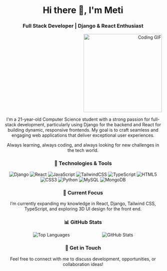 <h1 align="center">Hi there 👋, I'm Meti</h1>
<h3 align="center">Full Stack Developer | Django & React Enthusiast</h3>

<p align="right">
  <img
    src="https://media.giphy.com/media/13HgwGsXF0aiGY/giphy.gif"
    alt="Coding GIF"
    width="250"
  />
</p>

<p align="center">
  I'm a 21-year-old Computer Science student with a strong passion for
  full-stack development, particularly using Django for the backend and React
  for building dynamic, responsive frontends. My goal is to craft seamless and
  engaging web applications that deliver exceptional user experiences.
</p>

<p align="center">
  Always learning, always coding, and always looking for new challenges in the
  tech world.
</p>

<h3 align="center">🔧 Technologies & Tools</h3>

<p align="center">
  <img src="https://img.shields.io/badge/Code-Django-blue" alt="Django" />
  <img src="https://img.shields.io/badge/Code-React-blue" alt="React" />
  <img
    src="https://img.shields.io/badge/Code-JavaScript-yellow"
    alt="JavaScript"
  />
  <img
    src="https://img.shields.io/badge/Code-TailwindCSS-teal"
    alt="TailwindCSS"
  />
  <img
    src="https://img.shields.io/badge/Code-Typescript-blue"
    alt="TypeScript"
  />
  <img src="https://img.shields.io/badge/Code-HTML5-orange" alt="HTML5" />
  <img src="https://img.shields.io/badge/Code-CSS3-blue" alt="CSS3" />
  <img src="https://img.shields.io/badge/Code-Python-green" alt="Python" />
  <img src="https://img.shields.io/badge/Database-MySQL-orange" alt="MySQL" />
  <img
    src="https://img.shields.io/badge/Database-MongoDB-green"
    alt="MongoDB"
  />
</p>

<h3 align="center">🌱 Current Focus</h3>
<p align="center">
  I’m currently expanding my knowledge in React, Django, Tailwind CSS,
  TypeScript, and exploring 3D UI design for the front end.
</p>

<h3 align="center">📊 GitHub Stats</h3>

<div style="display: flex; justify-content: space-around; gap: 20px; margin: 0px 50px 0px 50px;">
  <img
    src="https://github-readme-stats.vercel.app/api/top-langs?username=metializadeh&show_icons=true&locale=en&layout=compact"
    alt="Top Languages"
  />
  <img
    src="https://github-readme-stats.vercel.app/api?username=metializadeh&show_icons=true&locale=en"
    alt="GitHub Stats"
  />
</div>


<h3 align="center">💬 Get in Touch</h3>
<p align="center">
  Feel free to connect with me to discuss development, opportunities, or
  collaboration ideas!
</p>
